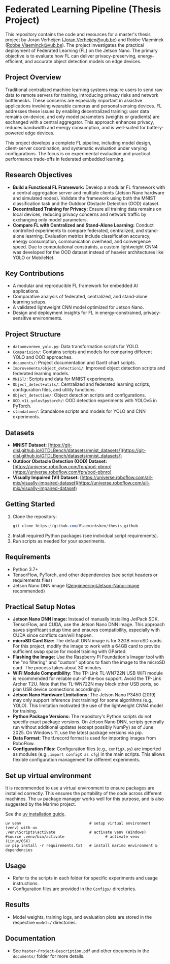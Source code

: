 # Federated Learning Pipeline (Thesis Project)

This repository contains the code and resources for a master's thesis project by Joran Verheijen (Joran.Verheijen@vub.be) and Robbe Vlaeminck (Robbe.Vlaeminck@vub.be). The project investigates the practical deployment of Federated Learning (FL) on the Jetson Nano. The primary objective is to evaluate how FL can deliver privacy-preserving, energy-efficient, and accurate object detection models on edge devices.

## Project Overview

Traditional centralized machine learning systems require users to send raw data to remote servers for training, introducing privacy risks and network bottlenecks. These concerns are especially important in assistive applications involving wearable cameras and personal sensing devices. FL addresses these issues by enabling decentralized training: user data remains on-device, and only model parameters (weights or gradients) are exchanged with a central aggregator. This approach enhances privacy, reduces bandwidth and energy consumption, and is well-suited for battery-powered edge devices.

This project develops a complete FL pipeline, including model design, client-server coordination, and systematic evaluation under varying configurations. The focus is on experimental evaluation and practical performance trade-offs in federated embedded learning.

## Research Objectives

- **Build a Functional FL Framework:** Develop a modular FL framework with a central aggregation server and multiple clients (Jetson Nano hardware and simulated nodes). Validate the framework using both the MNIST classification task and the Outdoor Obstacle Detection (OOD) dataset.
- **Decentralized Training for Privacy:** Ensure all training data remains on local devices, reducing privacy concerns and network traffic by exchanging only model parameters.
- **Compare FL with Centralized and Stand-Alone Learning:** Conduct controlled experiments to compare federated, centralized, and stand-alone learning. Evaluation metrics include classification accuracy, energy consumption, communication overhead, and convergence speed. Due to computational constraints, a custom lightweight CNN4 was developed for the OOD dataset instead of heavier architectures like YOLO or MobileNet.

## Key Contributions

- A modular and reproducible FL framework for embedded AI applications.
- Comparative analysis of federated, centralized, and stand-alone learning setups.
- A validated lightweight CNN model optimized for Jetson Nano.
- Design and deployment insights for FL in energy-constrained, privacy-sensitive environments.

## Project Structure

- `dataomvormen_yolo.py`: Data transformation scripts for YOLO.
- `Comparision/`: Contains scripts and models for comparing different YOLO and OOD approaches.
- `documents/`: Project documentation and Gantt chart scripts.
- `Improvements/object_detection1/`: Improved object detection scripts and federated learning models.
- `MNIST/`: Scripts and data for MNIST experiments.
- `Object_detect+utils/`: Centralized and federated learning scripts, configuration files, and utility functions.
- `Object_detection/`: Object detection scripts and configurations.
- `OOD.v1i.yolov5pytorch/`: OOD detection experiments with YOLOv5 in PyTorch.
- `standalone/`: Standalone scripts and models for YOLO and CNN experiments.

## Datasets
- **MNIST Dataset:** [https://git-disl.github.io/GTDLBench/datasets/mnist_datasets/](https://git-disl.github.io/GTDLBench/datasets/mnist_datasets/)
- **Outdoor Obstacle Detection (OOD) Dataset:** [https://universe.roboflow.com/fpn/ood-pbnro](https://universe.roboflow.com/fpn/ood-pbnro)
- **Visually Impaired (VI) Dataset:** [https://universe.roboflow.com/all-mix/visually-impaired-dataset](https://universe.roboflow.com/all-mix/visually-impaired-dataset)

## Getting Started

1. Clone the repository:
   ```powershell
   git clone https://github.com/Vlaeminksken/thesis_github
   ```
2. Install required Python packages (see individual script requirements).
3. Run scripts as needed for your experiments.

## Requirements

- Python 3.7+
- TensorFlow, PyTorch, and other dependencies (see script headers or requirements files)
- Jetson Nano DNN image ([Qengineering/Jetson-Nano-image](https://github.com/Qengineering/Jetson-Nano-image) recommended)


## Practical Setup Notes

- **Jetson Nano DNN Image:** Instead of manually installing JetPack SDK, TensorFlow, and CUDA, use the Jetson Nano DNN image. This approach saves significant setup time and ensures compatibility, especially with CUDA since conflicts can/will happen.
- **microSD Card Size:** The default DNN image is for 32GB microSD cards. For this project, modify the image to work with a 64GB card to provide sufficient swap space for model training with GParted.
- **Flashing the Image:** Use the Raspberry Pi Foundation's Imager tool with the "no filtering" and "custom" options to flash the image to the microSD card. The process takes about 30 minutes.
- **WiFi Module Compatibility:** The TP-Link TL-WN722N USB WiFi module is recommended for reliable out-of-the-box support. Avoid the TP-Link Archer T2U. Note that the TL-WN722N may block other USB ports, so plan USB device connections accordingly.
- **Jetson Nano Hardware Limitations:** The Jetson Nano P3450 (2019) may only support inference (not training) for some algorithms (e.g., YOLO). This limitation motivated the use of the lightweight CNN4 model for training.
- **Python Package Versions:** The repository's Python scripts do not specify exact package versions. On Jetson Nano DNN, scripts generally run without additional updates (except possibly NumPy) as of June 2025. On Windows 11, use the latest package versions via pip.
- **Data Format:** The tf.record format is used for importing images from RoboFlow.
- **Configuration Files:** Configuration files (e.g., `configX.py`) are imported as modules (e.g., `import configX as cfg`) in the main scripts. This allows flexible configuration management for different experiments.

## Set up virtual environment
It is recommended to use a virtual environment to ensure packages are installed correctly. This ensures the portability of the code across different machines. The `uv` package manager works well for this purpose, and is also suggested by the Marimo project. 

See the [uv installation guide](https://github.com/astral-sh/uv?tab=readme-ov-file#installation).

```
uv venv                              # setup virtual environment (venv) with uv
.venv\Scripts\activate               # activate venv (Windows)
#source .venv/bin/activate                  # activate venv (Linux/OSX)
uv pip install -r requirements.txt   # install marimo environment & dependencies
```

## Usage

- Refer to the scripts in each folder for specific experiments and usage instructions.
- Configuration files are provided in the `Configs/` directories.

## Results

- Model weights, training logs, and evaluation plots are stored in the respective `models/` directories.

## Documentation

- See `Master-Project-Description.pdf` and other documents in the `documents/` folder for more details.
